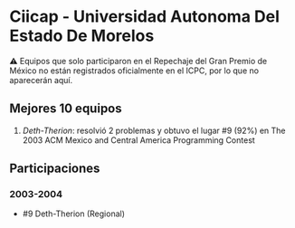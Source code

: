 # Ciicap - Universidad Autonoma Del Estado De Morelos

:warning: Equipos que solo participaron en el Repechaje del Gran Premio de México no están registrados oficialmente en el ICPC, por lo que no aparecerán aquí.

## Mejores 10 equipos

1. _Deth-Therion_: resolvió 2 problemas y obtuvo el lugar #9 (92%) en The 2003 ACM Mexico and Central America Programming Contest

## Participaciones

### 2003-2004

- #9 Deth-Therion (Regional)



